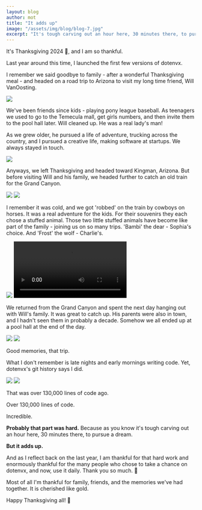 ```yaml
---
layout: blog
author: mot
title: "It adds up"
image: "/assets/img/blog/blog-7.jpg"
excerpt: "It's tough carving out an hour here, 30 minutes there, to pursue a dream. But it adds up."
---
```


It's Thanksgiving 2024 🦃, and I am so thankful.

Last year around this time, I launched the first few versions of dotenvx. 

I remember we said goodbye to family - after a wonderful Thanksgiving meal - and headed on a road trip to Arizona to visit my long time friend, Will VanOosting. 

<img src="https://github.com/user-attachments/assets/04357139-687d-41ff-8851-c57112a577fa" />

We've been friends since kids - playing pony league baseball. As teenagers we used to go to the Temecula mall, get girls numbers, and then invite them to the pool hall later. Will cleaned up. He was a real lady's man!

As we grew older, he pursued a life of adventure, trucking across the country, and I pursued a creative life, making software at startups. We always stayed in touch.

<img src="https://github.com/user-attachments/assets/c7054b33-954f-47af-a059-9b40417a1936" />

Anyways, we left Thanksgiving and headed toward Kingman, Arizona. But before visiting Will and his family, we headed further to catch an old train for the Grand Canyon.

<img src="https://github.com/user-attachments/assets/8b6d3898-d19c-40be-99ef-33863cc7ea40" />

<img src="https://github.com/user-attachments/assets/4bfde9b2-9b78-4008-bebe-3997e18ed9be" />

I remember it was cold, and we got 'robbed' on the train by cowboys on horses. It was a real adventure for the kids. For their souvenirs they each chose a stuffed animal. Those two little stuffed animals have become like part of the family - joining us on so many trips. 'Bambi' the dear - Sophia's choice. And 'Frost' the wolf - Charlie's.

<img src="https://github.com/user-attachments/assets/b14fc047-9817-4939-a239-292d963d56d6" />

<video class="w-full rounded-md" controls>
  <source src="https://github.com/user-attachments/assets/9caf3e7d-2fd5-428b-af95-381ae9958573" type="video/mp4">
  your browser does not support the video tag
</video>

We returned from the Grand Canyon and spent the next day hanging out with Will's family. It was great to catch up. His parents were also in town, and I hadn't seen them in probably a decade. Somehow we all ended up at a pool hall at the end of the day.

<img src="https://github.com/user-attachments/assets/615b673b-289f-4830-a0e9-786337664d9b" />

<img src="https://github.com/user-attachments/assets/4c78a3be-f5e6-40d1-9dc1-563d28463f9a" />

Good memories, that trip.

What I don't remember is late nights and early mornings writing code. Yet, dotenvx's git history says I did.

<img src="https://github.com/user-attachments/assets/033e15db-961c-45cb-af39-0c563bfac160" />

<img src="https://github.com/user-attachments/assets/c8097492-daf1-4ec5-88e9-fe18b64d76be" />

That was over 130,000 lines of code ago.

Over 130,000 lines of code. 

Incredible.

**Probably that part was hard.** Because as you know it's tough carving out an hour here, 30 minutes there, to pursue a dream.

**But it adds up.**

And as I reflect back on the last year, I am thankful for that hard work and enormously thankful for the many people who chose to take a chance on dotenvx, and now, use it daily. Thank you so much. 🙏

Most of all I'm thankful for family, friends, and the memories we've had together. It is cherished like gold.

Happy Thanksgiving all! 🦃

